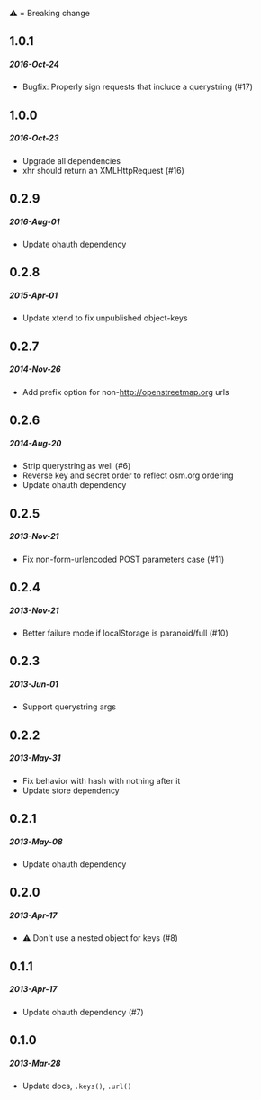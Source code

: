 :warning: = Breaking change

## 1.0.1
##### 2016-Oct-24
* Bugfix: Properly sign requests that include a querystring (#17)

## 1.0.0
##### 2016-Oct-23
* Upgrade all dependencies
* xhr should return an XMLHttpRequest (#16)

## 0.2.9
##### 2016-Aug-01
* Update ohauth dependency

## 0.2.8
##### 2015-Apr-01
* Update xtend to fix unpublished object-keys

## 0.2.7
##### 2014-Nov-26
* Add prefix option for non-http://openstreetmap.org urls

## 0.2.6
##### 2014-Aug-20
* Strip querystring as well (#6)
* Reverse key and secret order to reflect osm.org ordering
* Update ohauth dependency

## 0.2.5
##### 2013-Nov-21
* Fix non-form-urlencoded POST parameters case (#11)

## 0.2.4
##### 2013-Nov-21
* Better failure mode if localStorage is paranoid/full (#10)

## 0.2.3
##### 2013-Jun-01
* Support querystring args

## 0.2.2
##### 2013-May-31
* Fix behavior with hash with nothing after it
* Update store dependency

## 0.2.1
##### 2013-May-08
* Update ohauth dependency

## 0.2.0
##### 2013-Apr-17
* :warning: Don't use a nested object for keys (#8)

## 0.1.1
##### 2013-Apr-17
* Update ohauth dependency (#7)

## 0.1.0
##### 2013-Mar-28
* Update docs, `.keys()`, `.url()`
